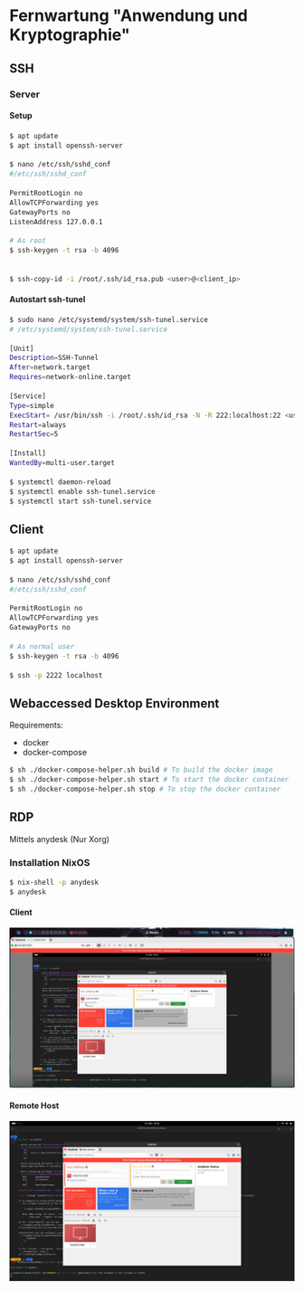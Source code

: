 # Fernwartung "Anwendung und Kryptographie"
## SSH

### Server
#### Setup
```bash
$ apt update
$ apt install openssh-server

$ nano /etc/ssh/sshd_conf
#/etc/ssh/sshd_conf

PermitRootLogin no
AllowTCPForwarding yes
GatewayPorts no
ListenAddress 127.0.0.1

# As root
$ ssh-keygen -t rsa -b 4096


$ ssh-copy-id -i /root/.ssh/id_rsa.pub <user>@<client_ip>
```
#### Autostart ssh-tunel
```bash
$ sudo nano /etc/systemd/system/ssh-tunel.service
# /etc/systemd/system/ssh-tunel.service

[Unit]
Description=SSH-Tunnel
After=network.target
Requires=network-online.target

[Service]
Type=simple
ExecStart= /usr/bin/ssh -i /root/.ssh/id_rsa -N -R 222:localhost:22 <user>@<client_ip>
Restart=always
RestartSec=5

[Install]
WantedBy=multi-user.target

$ systemctl daemon-reload
$ systemctl enable ssh-tunel.service
$ systemctl start ssh-tunel.service
```

## Client
```bash
$ apt update
$ apt install openssh-server

$ nano /etc/ssh/sshd_conf
#/etc/ssh/sshd_conf

PermitRootLogin no
AllowTCPForwarding yes
GatewayPorts no

# As normal user
$ ssh-keygen -t rsa -b 4096

$ ssh -p 2222 localhost
```

## Webaccessed Desktop Environment

Requirements:
* docker
* docker-compose

```bash
$ sh ./docker-compose-helper.sh build # To build the docker image
$ sh ./docker-compose-helper.sh start # To start the docker container
$ sh ./docker-compose-helper.sh stop # To stop the docker container
```

## RDP
Mittels anydesk (Nur Xorg)

### Installation NixOS
```bash
$ nix-shell -p anydesk
$ anydesk
```

#### Client
![Client](./assets/client.png)

#### Remote Host
![Remote-Host](./assets/remote-host.png)
